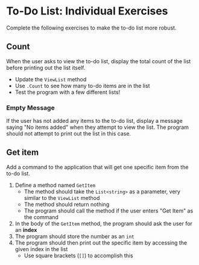 # To-Do List: Individual Exercises
Complete the following exercises to make the to-do list more robust.

## Count
When the user asks to view the to-do list, display the total count of the list before printing out the list itself.

- Update the `ViewList` method
- Use `.Count` to see how many to-do items are in the list
- Test the program with a few different lists!

### Empty Message
If the user has not added any items to the to-do list, display a message saying "No items added" when they attempt to view the list. The program should not attempt to print out the list in this case.

## Get item
Add a command to the application that will get one specific item from the to-do list.

1. Define a method named `GetItem`
    - The method should take the `List<string>` as a parameter, very similar to the `ViewList` method
    - The method should return nothing
    - The program should call the method if the user enters "Get Item" as the command
1. In the body of the `GetItem` method, the program should ask the user for an **index**
1. The program should store the number as an `int`
1. The program should then print out the specific item by accessing the given index in the list
    - Use square brackets (`[]`) to accomplish this
